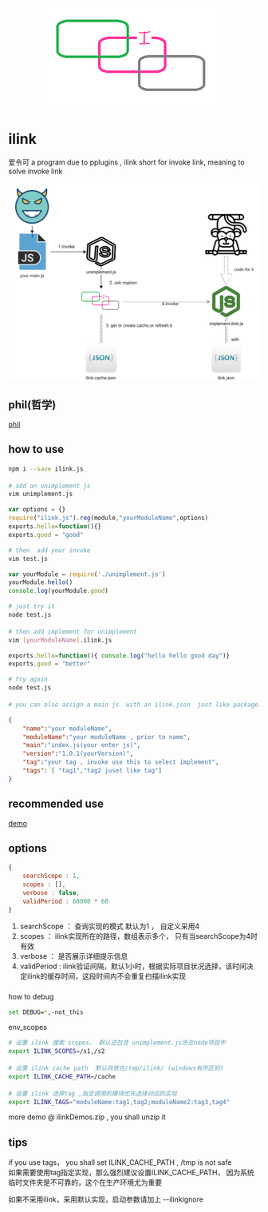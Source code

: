 <div align=center><img src="https://raw.githubusercontent.com/apporoad/ilink/master/docs/ilink_logo.png"/></div>  

# ilink

爱令可  a program due to pplugins , ilink short for invoke link,  meaning to solve invoke link



[![avatar](https://raw.githubusercontent.com/apporoad/designs/master/ilink_design.png "link to jpg")](https://raw.githubusercontent.com/apporoad/designs/master/ilink_design.png)  


## phil(哲学)

[phil](./phil.md)

## how to use
```bash
npm i --save ilink.js

# add an unimplement js 
vim unimplement.js
```
```js
var options = {}
require("ilink.js").reg(module,"yourModuleName",options)
exports.hello=function(){}
exports.good = "good"
```
```bash
# then  add your invoke
vim test.js
```
```js
var yourModule = require('./unimplement.js')
yourModule.hello()
console.log(yourModule.good)
```
```bash
# just try it
node test.js

# then add implement for unimplement 
vim [yourModuleName].ilink.js
```
```js
exports.hello=function(){ console.log("hello hello good day")}
exports.good = "better"
```
```bash
# try again
node test.js

# you can also assign a main js  with an ilink.json  just like package.json
```
```json
{
    "name":"your moduleName",
    "moduleName":"your moduleName , prior to name",
    "main":"index.js(your enter js)",
    "version":"1.0.1(yourVersion)",
    "tag":"your tag , invoke use this to select implement",
    "tags": [ "tag1","tag2 juset like tag"]
}
```

## recommended use

[demo](https://github.com/apporoad/ilink.demo)

## options
```js
{
    searchScope : 1,
    scopes : [],
    verbose : false,
    validPeriod : 60000 * 60
}

```
1. searchScope ： 查询实现的模式 默认为1  ， 自定义采用4
2. scopes ： ilink实现所在的路径，数组表示多个， 只有当searchScope为4时有效
3. verbose ： 是否展示详细提示信息
4. validPeriod : ilink验证间隔，默认1小时，根据实际项目状况选择，该时间决定ilink的缓存时间，这段时间内不会重复扫描ilink实现

### 
how to debug
```bash
set DEBUG=*,-not_this
```

env_scopes
```bash
# 设置 ilink 搜索 scopes， 默认还包含 unimplement.js所在node项目中
export ILINK_SCOPES=/s1,/s2

# 设置 ilink cache path  默认存放在/tmp/ilink/ (windows有所区别)
export ILINK_CACHE_PATH=/cache

# 设置 ilink 选择tag ,指定调用的模块优先选择对应的实现
export ILINK_TAGS="moduleName:tag1,tag2;moduleName2:tag3,tag4"
```


more demo @ ilinkDemos.zip , you shall unzip it

## tips
if you use tags， you shall set ILINK_CACHE_PATH , /tmp is not safe    
如果需要使用tag指定实现，那么强烈建议设置ILINK_CACHE_PATH， 因为系统临时文件夹是不可靠的，这个在生产环境尤为重要   

如果不采用ilink，采用默认实现，启动参数请加上 --ilinkignore